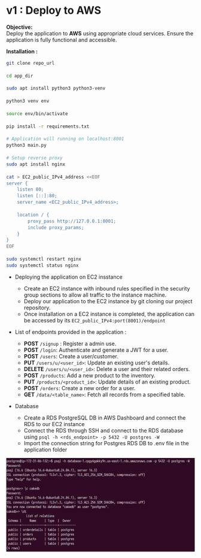 # v1 : Deploy to AWS

**Objective:**  
Deploy the application to **AWS** using appropriate cloud services. Ensure the application is fully functional and accessible.

**Installation :**

```sh 
git clone repo_url

cd app_dir

sudo apt install python3 python3-venv

python3 venv env

source env/bin/activate

pip install -r requirements.txt

# Application will running on localhost:8001
python3 main.py

# Setup reverse proxy
sudo apt install nginx

cat > EC2_public_IPv4_address <<EOF
server {
    listen 80;
    listen [::]:80;
    server_name <EC2_public_IPv4_address>;
        
    location / {
        proxy_pass http://127.0.0.1:8001;
        include proxy_params;
    }
}
EOF

sudo systemctl restart nginx
sudo systemctl status nginx

```

- Deploying the application on EC2 insstance
    - Create an EC2 instance with inbound rules specified in the security group sections to allow all traffic to the instance machine.
    - Deploy our application to the EC2 instance by git cloning our project repository.
    - Once installation on a EC2 instance is completed, the application can be accessed by its `EC2_public_IPv4:port(8001)/endpoint`

- List of endpoints provided in the application : 
    - **POST** `/signup` : Register a admin use.
    - **POST** `/login`: Authenticate and generate a JWT for a user.
    - **POST** `/users`: Create a user/customer.
    - **PUT** `/users/u/<user_id>`: Update an existing user's details.
    - **DELETE** `/users/u/<user_id>`: Delete a user and their related orders.
    - **POST** `/products`: Add a new product to the inventory.
    - **PUT** `/products/<product_id>`: Update details of an existing product.
    - **POST** `/orders`: Create a new order for a user.
    - **GET** `/data/<table_name>`: Fetch all records from a specified table.


- Database 
    - Create a RDS PostgreSQL DB in AWS Dashboard and connect the RDS to our EC2 instance
    - Connect the RDS through SSH and connect to the RDS database using
    `psql -h <rds_endpoint> -p 5432 -U postgres -W`
    - Import the connection string for Postgres RDS DB to .env file in the application folder
    
![1](../assets/5.png)

 